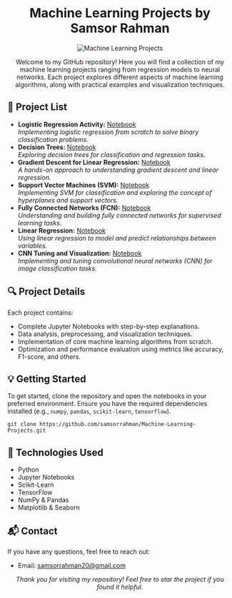 <h1 align="center">Machine Learning Projects by Samsor Rahman</h1>

<p align="center">
  <img src="https://img.shields.io/badge/Machine%20Learning-Projects-green" alt="Machine Learning Projects">

</p>

<p align="center">
  Welcome to my GitHub repository! Here you will find a collection of my machine learning projects ranging from regression models to neural networks. Each project explores different aspects of machine learning algorithms, along with practical examples and visualization techniques.
</p>

<h2>📂 Project List</h2>

<ul>
  <li>
    <strong>Logistic Regression Activity:</strong>
    <a href="https://github.com/samsorrahman/Machine-Learning-Projects/blob/main/SamsorRahman_03_Logistic_Regression_Activity.ipynb">Notebook</a>
    <br/>
    <em>Implementing logistic regression from scratch to solve binary classification problems.</em>
  </li>
  <li>
    <strong>Decision Trees:</strong>
    <a href="https://github.com/samsorrahman/Machine-Learning-Projects/blob/main/SamsorRahman_04_Decision_Trees.ipynb">Notebook</a>
    <br/>
    <em>Exploring decision trees for classification and regression tasks.</em>
  </li>
  <li>
    <strong>Gradient Descent for Linear Regression:</strong>
    <a href="https://github.com/samsorrahman/Machine-Learning-Projects/blob/main/SamsorRahman_Lab_01_Gradient_Descent_for_Linear_Regression.ipynb">Notebook</a>
    <br/>
    <em>A hands-on approach to understanding gradient descent and linear regression.</em>
  </li>
  <li>
    <strong>Support Vector Machines (SVM):</strong>
    <a href="https://github.com/samsorrahman/Machine-Learning-Projects/blob/main/SamsorRahman_Lab_5_SVM.ipynb">Notebook</a>
    <br/>
    <em>Implementing SVM for classification and exploring the concept of hyperplanes and support vectors.</em>
  </li>
  <li>
    <strong>Fully Connected Networks (FCN):</strong>
    <a href="https://github.com/samsorrahman/Machine-Learning-Projects/blob/main/SamsorRahman_Lab_6_FCN_(revised_RG).ipynb">Notebook</a>
    <br/>
    <em>Understanding and building fully connected networks for supervised learning tasks.</em>
  </li>
  <li>
    <strong>Linear Regression:</strong>
    <a href="https://github.com/samsorrahman/Machine-Learning-Projects/blob/main/Samsor_Rahman_02_Linear_Regression.ipynb">Notebook</a>
    <br/>
    <em>Using linear regression to model and predict relationships between variables.</em>
  </li>
  <li>
    <strong>CNN Tuning and Visualization:</strong>
    <a href="https://github.com/samsorrahman/Machine-Learning-Projects/blob/main/Samsor_Rahman_CNN_Tuning_Visualization.ipynb">Notebook</a>
    <br/>
    <em>Implementing and tuning convolutional neural networks (CNN) for image classification tasks.</em>
  </li>
</ul>

<h2>🔍 Project Details</h2>

<p>
  Each project contains:
</p>
<ul>
  <li>Complete Jupyter Notebooks with step-by-step explanations.</li>
  <li>Data analysis, preprocessing, and visualization techniques.</li>
  <li>Implementation of core machine learning algorithms from scratch.</li>
  <li>Optimization and performance evaluation using metrics like accuracy, F1-score, and others.</li>
</ul>

<h2>💡 Getting Started</h2>

<p>
  To get started, clone the repository and open the notebooks in your preferred environment. Ensure you have the required dependencies installed (e.g., <code>numpy</code>, <code>pandas</code>, <code>scikit-learn</code>, <code>tensorflow</code>).
</p>

<pre><code>git clone https://github.com/samsorrahman/Machine-Learning-Projects.git</code></pre>

<h2>🚀 Technologies Used</h2>

<ul>
  <li>Python</li>
  <li>Jupyter Notebooks</li>
  <li>Scikit-Learn</li>
  <li>TensorFlow</li>
  <li>NumPy & Pandas</li>
  <li>Matplotlib & Seaborn</li>
</ul>

<h2>📬 Contact</h2>

<p>If you have any questions, feel free to reach out:</p>
<ul>
  <li>Email: <a href="mailto:samsorrahman20@gmail.com">samsorrahman20@gmail.com </a></li>
  
</ul>

<p align="center">
  <em>Thank you for visiting my repository! Feel free to star the project if you found it helpful.</em>
</p>
